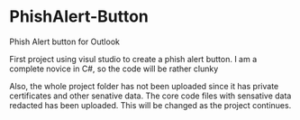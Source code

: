 # PhishAlert-Button
Phish Alert button for Outlook

First project using visul studio to create a phish alert button. I am a complete novice in C#, so the code will be rather clunky

Also, the whole project folder has not been uploaded since it has private certificates and other senative data. The core code files with sensative data redacted has been uploaded. This will be changed as the project continues. 

